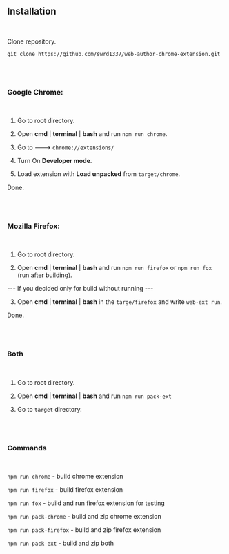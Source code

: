 ## Installation

<br/>

Clone repository.

```git clone https://github.com/swrd1337/web-author-chrome-extension.git```

<br/>
<br/>

### Google Chrome:

<br/>

1) Go to root directory.

2) Open **cmd** | **terminal** | **bash** and run ```npm run chrome```.

3) Go to ---> ```chrome://extensions/```

4) Turn On **Developer mode**.

5) Load extension with **Load unpacked** from ```target/chrome```.

Done.

<br/>
<br/>

### Mozilla Firefox:

<br/>

1) Go to root directory.

2) Open **cmd** | **terminal** | **bash** and run ```npm run firefox``` or ```npm run fox``` (run after building).

--- If you decided only for build without running ---

3) Open **cmd** | **terminal** | **bash** in the ```targe/firefox``` and write ```web-ext run```.

Done.

<br/>
<br/>

### Both

<br/>

1) Go to root directory.

2) Open **cmd** | **terminal** | **bash** and run ```npm run pack-ext```

3) Go to ```target``` directory.

<br/>
<br/>

### Commands

<br/>

```npm run chrome``` - build chrome extension

```npm run firefox``` - build firefox extension 

```npm run fox``` - build and run firefox extension for testing 

```npm run pack-chrome``` - build and zip chrome extension

```npm run pack-firefox``` - build and zip firefox extension

```npm run pack-ext``` - build and zip both
